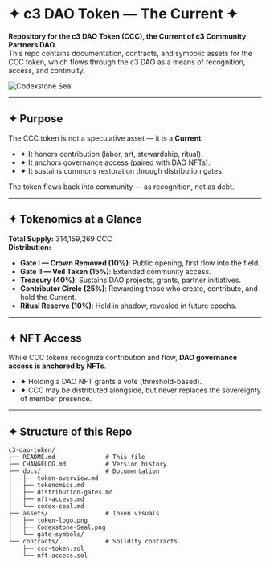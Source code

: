 # ✦ c3 DAO Token — The Current ✦  

**Repository for the c3 DAO Token (CCC), the Current of c3 Community Partners DAO.**  
This repo contains documentation, contracts, and symbolic assets for the CCC token, which flows through the c3 DAO as a means of recognition, access, and continuity.  

![Codexstone Seal](../assets/Codexstone-Seal.PNG?raw=true)

---

## ✦ Purpose  
The CCC token is not a speculative asset — it is a **Current**.  
- ✦ It honors contribution (labor, art, stewardship, ritual).  
- ✦ It anchors governance access (paired with DAO NFTs).  
- ✦ It sustains commons restoration through distribution gates.  

The token flows back into community — as recognition, not as debt.  

---

## ✦ Tokenomics at a Glance  
**Total Supply:** 314,159,269 CCC  
**Distribution:**  
- **Gate I — Crown Removed (10%)**: Public opening, first flow into the field.  
- **Gate II — Veil Taken (15%)**: Extended community access.  
- **Treasury (40%)**: Sustains DAO projects, grants, partner initiatives.  
- **Contributor Circle (25%)**: Rewarding those who create, contribute, and hold the Current.  
- **Ritual Reserve (10%)**: Held in shadow, revealed in future epochs.  

---

## ✦ NFT Access  
While CCC tokens recognize contribution and flow, **DAO governance access is anchored by NFTs**.  
- ✦ Holding a DAO NFT grants a vote (threshold-based).  
- ✦ CCC may be distributed alongside, but never replaces the sovereignty of member presence.  

---

## ✦ Structure of this Repo  
```plaintext
c3-dao-token/
├── README.md              # This file
├── CHANGELOG.md           # Version history
├── docs/                  # Documentation
│   ├── token-overview.md
│   ├── tokenomics.md
│   ├── distribution-gates.md
│   ├── nft-access.md
│   └── codex-seal.md
├── assets/                # Token visuals
│   ├── token-logo.png
│   ├── Codexstone-Seal.png
│   └── gate-symbols/
└── contracts/             # Solidity contracts
    ├── ccc-token.sol
    └── nft-access.sol
